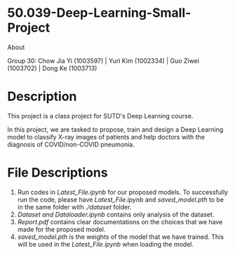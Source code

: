 # 50.039-Deep-Learning-Small-Project
About

Group 30: Chow Jia Yi (1003597) | Yuri Kim (1002334) | Guo Ziwei (1003702) | Dong Ke (1003713)

# Description 
This project is a class project for SUTD's Deep Learning course. 

In this project, we are tasked to propose, train and design a Deep Learning model to classify X-ray images of patients and help doctors with the diagnosis of COVID/non-COVID pneumonia. 

# File Descriptions
1. Run codes in *Latest_File.ipynb* for our proposed models. To successfully run the code, please have *Latest_File.ipynb* and *saved_model.pth* to be in the same folder with *./dataset* folder.
2. *Dataset and Dataloader.ipynb* contains only analysis of the dataset.
3. *Report.pdf* contains clear documentations on the choices that we have made for the proposed model.
4. *saved_model.pth* is the weights of the model that we have trained. This will be used in the *Latest_File.ipynb* when loading the model.
